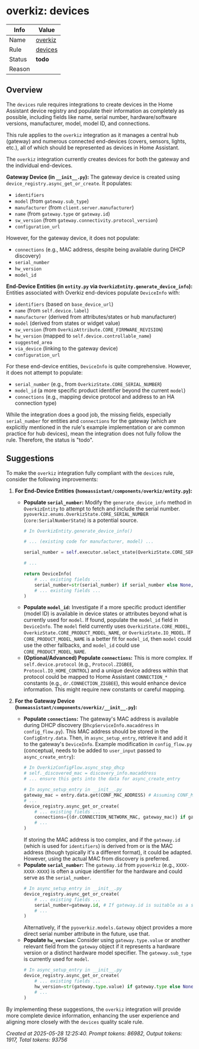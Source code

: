 # overkiz: devices

| Info   | Value                                                                    |
|--------|--------------------------------------------------------------------------|
| Name   | [overkiz](https://www.home-assistant.io/integrations/overkiz/) |
| Rule   | [devices](https://developers.home-assistant.io/docs/core/integration-quality-scale/rules/devices)                                                     |
| Status | **todo**                                       |
| Reason |                                                                          |

## Overview

The `devices` rule requires integrations to create devices in the Home Assistant device registry and populate their information as completely as possible, including fields like name, serial number, hardware/software versions, manufacturer, model, model ID, and connections.

This rule applies to the `overkiz` integration as it manages a central hub (gateway) and numerous connected end-devices (covers, sensors, lights, etc.), all of which should be represented as devices in Home Assistant.

The `overkiz` integration currently creates devices for both the gateway and the individual end-devices.

**Gateway Device (in `__init__.py`):**
The gateway device is created using `device_registry.async_get_or_create`.
It populates:
*   `identifiers`
*   `model` (from `gateway.sub_type`)
*   `manufacturer` (from `client.server.manufacturer`)
*   `name` (from `gateway.type` or `gateway.id`)
*   `sw_version` (from `gateway.connectivity.protocol_version`)
*   `configuration_url`

However, for the gateway device, it does not populate:
*   `connections` (e.g., MAC address, despite being available during DHCP discovery)
*   `serial_number`
*   `hw_version`
*   `model_id`

**End-Device Entities (in `entity.py` via `OverkizEntity.generate_device_info`):**
Entities associated with Overkiz end-devices populate `DeviceInfo` with:
*   `identifiers` (based on `base_device_url`)
*   `name` (from `self.device.label`)
*   `manufacturer` (derived from attributes/states or hub manufacturer)
*   `model` (derived from states or widget value)
*   `sw_version` (from `OverkizAttribute.CORE_FIRMWARE_REVISION`)
*   `hw_version` (mapped to `self.device.controllable_name`)
*   `suggested_area`
*   `via_device` (linking to the gateway device)
*   `configuration_url`

For these end-device entities, `DeviceInfo` is quite comprehensive. However, it does not attempt to populate:
*   `serial_number` (e.g., from `OverkizState.CORE_SERIAL_NUMBER`)
*   `model_id` (a more specific product identifier beyond the current `model`)
*   `connections` (e.g., mapping device protocol and address to an HA connection type)

While the integration does a good job, the missing fields, especially `serial_number` for entities and `connections` for the gateway (which are explicitly mentioned in the rule's example implementation or are common practice for hub devices), mean the integration does not fully follow the rule. Therefore, the status is "todo".

## Suggestions

To make the `overkiz` integration fully compliant with the `devices` rule, consider the following improvements:

1.  **For End-Device Entities (`homeassistant/components/overkiz/entity.py`):**
    *   **Populate `serial_number`:**
        Modify the `generate_device_info` method in `OverkizEntity` to attempt to fetch and include the serial number. `pyoverkiz.enums.OverkizState.CORE_SERIAL_NUMBER` (`core:SerialNumberState`) is a potential source.
        ```python
        # In OverkizEntity.generate_device_info()
        
        # ... (existing code for manufacturer, model) ...

        serial_number = self.executor.select_state(OverkizState.CORE_SERIAL_NUMBER)
        
        # ...

        return DeviceInfo(
            # ... existing fields ...
            serial_number=str(serial_number) if serial_number else None,
            # ... existing fields ...
        )
        ```
    *   **Populate `model_id`:**
        Investigate if a more specific product identifier (model ID) is available in device states or attributes beyond what is currently used for `model`. If found, populate the `model_id` field in `DeviceInfo`. The `model` field currently uses `OverkizState.CORE_MODEL`, `OverkizState.CORE_PRODUCT_MODEL_NAME`, or `OverkizState.IO_MODEL`. If `CORE_PRODUCT_MODEL_NAME` is a better fit for `model_id`, then `model` could use the other fallbacks, and `model_id` could use `CORE_PRODUCT_MODEL_NAME`.
    *   **(Optional/Advanced) Populate `connections`:**
        This is more complex. If `self.device.protocol` (e.g., `Protocol.ZIGBEE`, `Protocol.IO_HOME_CONTROL`) and a unique device address within that protocol could be mapped to Home Assistant `CONNECTION_*` constants (e.g., `dr.CONNECTION_ZIGBEE`), this would enhance device information. This might require new constants or careful mapping.

2.  **For the Gateway Device (`homeassistant/components/overkiz/__init__.py`):**
    *   **Populate `connections`:**
        The gateway's MAC address is available during DHCP discovery (`DhcpServiceInfo.macaddress` in `config_flow.py`). This MAC address should be stored in the `ConfigEntry.data`. Then, in `async_setup_entry`, retrieve it and add it to the gateway's `DeviceInfo`.
        Example modification in `config_flow.py` (conceptual, needs to be added to `user_input` passed to `async_create_entry`):
        ```python
        # In OverkizConfigFlow.async_step_dhcp
        # self._discovered_mac = discovery_info.macaddress 
        # ... ensure this gets into the data for async_create_entry

        # In async_setup_entry in __init__.py
        gateway_mac = entry.data.get(CONF_MAC_ADDRESS) # Assuming CONF_MAC_ADDRESS is used to store it
        # ...
        device_registry.async_get_or_create(
            # ... existing fields ...
            connections={(dr.CONNECTION_NETWORK_MAC, gateway_mac)} if gateway_mac else None,
            # ...
        )
        ```
        If storing the MAC address is too complex, and if the `gateway.id` (which is used for `identifiers`) is derived from or is the MAC address (though typically it's a different format), it could be adapted. However, using the actual MAC from discovery is preferred.
    *   **Populate `serial_number`:**
        The `gateway.id` from `pyoverkiz` (e.g., `XXXX-XXXX-XXXX`) is often a unique identifier for the hardware and could serve as the `serial_number`.
        ```python
        # In async_setup_entry in __init__.py
        device_registry.async_get_or_create(
            # ... existing fields ...
            serial_number=gateway.id, # If gateway.id is suitable as a serial number
            # ...
        )
        ```
        Alternatively, if the `pyoverkiz.models.Gateway` object provides a more direct serial number attribute in the future, use that.
    *   **Populate `hw_version`:**
        Consider using `gateway.type.value` or another relevant field from the `gateway` object if it represents a hardware version or a distinct hardware model specifier. The `gateway.sub_type` is currently used for `model`.
        ```python
        # In async_setup_entry in __init__.py
        device_registry.async_get_or_create(
            # ... existing fields ...
            hw_version=str(gateway.type.value) if gateway.type else None, # Example
            # ...
        )
        ```

By implementing these suggestions, the `overkiz` integration will provide more complete device information, enhancing the user experience and aligning more closely with the `devices` quality scale rule.

_Created at 2025-05-28 12:25:40. Prompt tokens: 86982, Output tokens: 1917, Total tokens: 93756_
